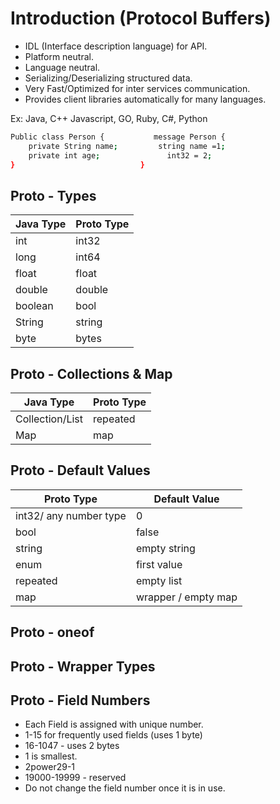 # Introduction (Protocol Buffers)

  *	IDL (Interface description language) for API.
  * Platform neutral.
  *	Language neutral.
  *	Serializing/Deserializing structured data.
  *	Very Fast/Optimized for inter services communication.
  *	Provides client libraries automatically for many languages.

Ex: Java, C++ Javascript, GO, Ruby, C#, Python

```bash
Public class Person { 			message Person {
    private String name;		 string name =1;
    private int age;			   int32 = 2;
}                            }        
```

## Proto - Types

| Java Type     | Proto Type    |
| ------------- | ------------- |
| int           | int32         |
| long          | int64         |
| float         | float         |
| double        | double        |
| boolean       | bool          |
| String        | string        |
| byte          | bytes         |

## Proto - Collections & Map

| Java Type          | Proto Type    |
| ------------------ | ------------- |
| Collection/List    | repeated      |
| Map                | map           |

## Proto - Default Values

| Proto Type                      | Default Value        |
| ------------------------------- | ---------------------|
| int32/ any number type          | 0                    |
| bool                            | false                |
| string                          | empty string         |
| enum                            | first value          |
| repeated                        | empty list           |
| map                             | wrapper / empty map  |

## Proto - oneof

## Proto - Wrapper Types

## Proto - Field Numbers

 * Each Field is assigned with unique number.
 * 1-15 for frequently used fields (uses 1 byte)
 * 16-1047 - uses 2 bytes
 * 1 is smallest.
 * 2power29-1
 * 19000-19999 - reserved
 * Do not change the field number once it is in use.
